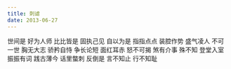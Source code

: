 ```yaml
---
title: 刺谑
date: 2013-06-27
---
```


世间是
好为人师
比比皆是<!--more-->
固执己见
自以为是
指指点点
装腔作势
盛气凌人
不可一世
胸无大志
骄矜自恃
争长论短
面红耳赤
怒不可揭
煞有介事
殊不知
登堂入室
振振有词
践古薄今
话里螫刺
反倒是
言不知止
行不知耻